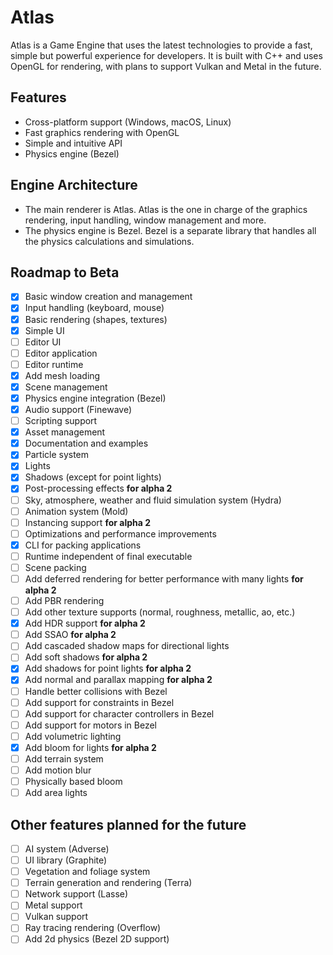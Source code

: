 # Atlas

Atlas is a Game Engine that uses the latest technologies to provide a fast, simple but powerful experience for developers.
It is built with C++ and uses OpenGL for rendering, with plans to support Vulkan and Metal in the future.

## Features

- Cross-platform support (Windows, macOS, Linux)
- Fast graphics rendering with OpenGL
- Simple and intuitive API
- Physics engine (Bezel)

## Engine Architecture

- The main renderer is Atlas. Atlas is the one in charge of the graphics rendering, input handling, window management and more.
- The physics engine is Bezel. Bezel is a separate library that handles all the physics calculations and simulations.

## Roadmap to Beta

- [x] Basic window creation and management
- [x] Input handling (keyboard, mouse)
- [x] Basic rendering (shapes, textures)
- [x] Simple UI
- [ ] Editor UI
- [ ] Editor application
- [ ] Editor runtime
- [x] Add mesh loading
- [x] Scene management
- [x] Physics engine integration (Bezel)
- [x] Audio support (Finewave)
- [ ] Scripting support
- [x] Asset management
- [x] Documentation and examples
- [x] Particle system
- [x] Lights
- [x] Shadows (except for point lights)
- [x] Post-processing effects **for alpha 2**
- [ ] Sky, atmosphere, weather and fluid simulation system (Hydra)
- [ ] Animation system (Mold)
- [ ] Instancing support **for alpha 2**
- [ ] Optimizations and performance improvements
- [x] CLI for packing applications
- [ ] Runtime independent of final executable
- [ ] Scene packing
- [ ] Add deferred rendering for better performance with many lights **for alpha 2**
- [ ] Add PBR rendering
- [ ] Add other texture supports (normal, roughness, metallic, ao, etc.)
- [x] Add HDR support **for alpha 2**
- [ ] Add SSAO **for alpha 2**
- [ ] Add cascaded shadow maps for directional lights
- [ ] Add soft shadows **for alpha 2**
- [x] Add shadows for point lights **for alpha 2**
- [x] Add normal and parallax mapping **for alpha 2**
- [ ] Handle better collisions with Bezel
- [ ] Add support for constraints in Bezel
- [ ] Add support for character controllers in Bezel
- [ ] Add support for motors in Bezel
- [ ] Add volumetric lighting
- [x] Add bloom for lights **for alpha 2**
- [ ] Add terrain system
- [ ] Add motion blur
- [ ] Physically based bloom
- [ ] Add area lights

## Other features planned for the future

- [ ] AI system (Adverse)
- [ ] UI library (Graphite)
- [ ] Vegetation and foliage system
- [ ] Terrain generation and rendering (Terra)
- [ ] Network support (Lasse)
- [ ] Metal support
- [ ] Vulkan support
- [ ] Ray tracing rendering (Overflow)
- [ ] Add 2d physics (Bezel 2D support)
